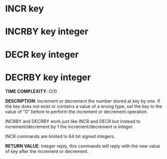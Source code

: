 # INCR key
# INCRBY key integer
# DECR key integer
# DECRBY key integer

**TIME COMPLEXITY**:
O(1)

**DESCRIPTION**: Increment or decrement the number stored at key by one. If the
key does not exist or contains a value of a wrong type, set the key to the
value of "0" before to perform the increment or decrement operation.

INCRBY and DECRBY work just like INCR and DECR but instead to
increment/decrement by 1 the increment/decrement is integer.

INCR commands are limited to 64 bit signed integers.

**RETURN VALUE**: Integer reply, this commands will reply with the new value
of key after the increment or decrement.
